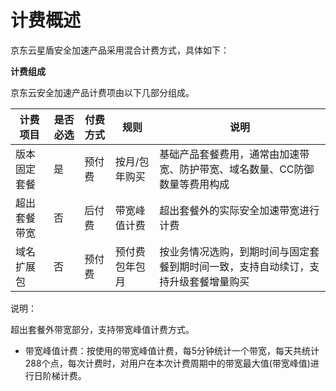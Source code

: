 # 计费概述
京东云星盾安全加速产品采用混合计费方式，具体如下：

 **计费组成**

京东云安全加速产品计费项由以下几部分组成。

| 计费项目 | 是否必选 | 付费方式 | 规则         | 说明                                                                     |
| ---------- | -------- | -------- | -------------- | -------------------------------------------------------------------------- |
| 版本固定套餐 | 是      | 预付费 | 按月/包年购买 | 基础产品套餐费用，通常由加速带宽、防护带宽、域名数量、CC防御数量等费用构成 |
| 超出套餐带宽  | 否      | 后付费 | 带宽峰值计费      | 超出套餐外的实际安全加速带宽进行计费 |
| 域名扩展包 | 否      | 预付费 | 预付费包年包月 | 按业务情况选购，到期时间与固定套餐到期时间一致，支持自动续订，支持升级套餐增量购买 |


说明：


超出套餐外带宽部分，支持带宽峰值计费方式。

+ 带宽峰值计费：按使用的带宽峰值计费，每5分钟统计一个带宽，每天共统计288个点，每次计费时，对用户在本次计费周期中的带宽最大值(带宽峰值)进行日阶梯计费。
